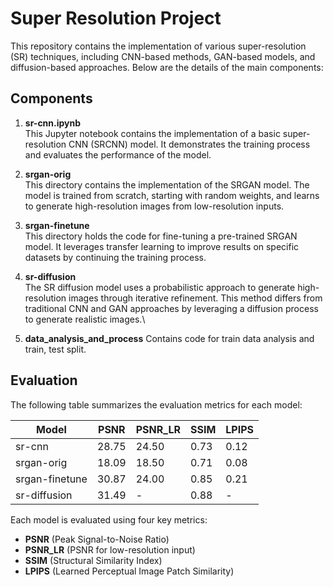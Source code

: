 # Super Resolution Project

This repository contains the implementation of various super-resolution (SR) techniques, including CNN-based methods, GAN-based models, and diffusion-based approaches. Below are the details of the main components:

## Components

1. **sr-cnn.ipynb**  
   This Jupyter notebook contains the implementation of a basic super-resolution CNN (SRCNN) model. It demonstrates the training process and evaluates the performance of the model.

2. **srgan-orig**  
   This directory contains the implementation of the SRGAN model. The model is trained from scratch, starting with random weights, and learns to generate high-resolution images from low-resolution inputs.

3. **srgan-finetune**  
   This directory holds the code for fine-tuning a pre-trained SRGAN model. It leverages transfer learning to improve results on specific datasets by continuing the training process.

4. **sr-diffusion**  
   The SR diffusion model uses a probabilistic approach to generate high-resolution images through iterative refinement. This method differs from traditional CNN and GAN approaches by leveraging a diffusion process to generate realistic images.\

5. **data_analysis_and_process**
   Contains code for train data analysis and train, test split.

## Evaluation

The following table summarizes the evaluation metrics for each model:

| Model           | PSNR  | PSNR_LR | SSIM  | LPIPS |
|-----------------|-------|---------|-------|-------|
| sr-cnn          | 28.75 | 24.50   | 0.73  | 0.12  |
| srgan-orig      | 18.09 | 18.50   | 0.71  | 0.08  |
| srgan-finetune  | 30.87 | 24.00   | 0.85  | 0.21  |
| sr-diffusion    | 31.49 | -       | 0.88  | -     |

Each model is evaluated using four key metrics:
- **PSNR** (Peak Signal-to-Noise Ratio)
- **PSNR_LR** (PSNR for low-resolution input)
- **SSIM** (Structural Similarity Index)
- **LPIPS** (Learned Perceptual Image Patch Similarity)
